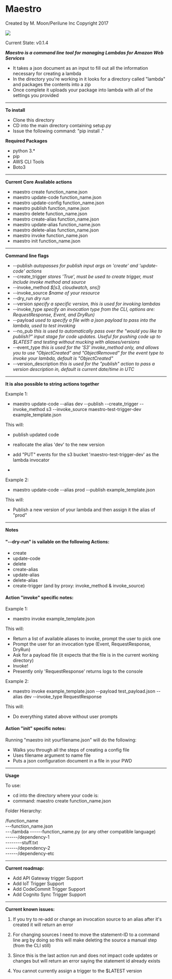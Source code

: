 # Maestro 

Created by M. Moon/Perilune Inc Copyright 2017  

![](http://pixel.nymag.com/imgs/daily/vulture/2015/gifs/epic-conductor-valery-gergiev.w529.h352.gif)  

Current State: v0.1.4

***Maestro is a command line tool for managing Lambdas for Amazon Web Services***  
- It takes a json document as an input to fill out all the information necessary for creating a lambda  
- In the directory you're working in it looks for a directory called "lambda" and packages the contents into a zip  
- Once complete it uploads your package into lambda with all of the settings you provided  

---

**To install**  
- Clone this directory  
- CD into the main directory containing setup.py  
- Issue the following command: "pip install ."  

**Required Packages**  
- python 3.*  
- pip  
- AWS CLI Tools  
- Boto3  

---

**Current Core Available actions**  
- maestro create function_name.json  
- maestro update-code function_name.json  
- maestro update-config function_name.json  
- maestro publish function_name.json  
- maestro delete function_name.json  
- maestro create-alias function_name.json  
- maestro update-alias function_name.json  
- maestro delete-alias function_name.json  
- maestro invoke function_name.json  
- maestro init function_name.json


---

**Command line flags**  
- --publish *autopasses for publish input args on 'create' and 'update-code' actions*  
- --create_trigger *stores 'True', must be used to create trigger, must include invoke method and source*  
- --invoke_method *$[s3, cloudwatch, sns])*  
- --invoke_source *$name of your resource*  
- --dry_run *dry run*  
- --version *specify a specific version, this is used for invoking lambdas*  
- --invoke_type *specify an invocation type from the CLI, options are: RequestResponse, Event, and DryRun)*  
- --payload *used to specify a file with a json payload to pass into the lambda, used to test invoking*  
- --no_pub *this is used to automatically pass over the "would you like to publish?" input stage for code updates. Useful for pushing code up to $LATEST and testing without mucking with aliases/versions*  
- --event_type *this is used for the 'S3' invoke_method only, and allows you to use "ObjectCreated" and "ObjectRemoved" for the event type to invoke your lambda, default is "ObjectCreated"*  
- --version_description *this is used for the "publish" action to pass a version description in, default is current date/time in UTC*  

---

**It is also possible to string actions together**  

Example 1:  
 - maestro update-code --alias dev --publish --create_trigger --invoke_method s3 --invoke_source maestro-test-trigger-dev example_template.json  

This will:  
- publish updated code  
- reallocate the alias 'dev' to the new version  
- add "PUT" events for the s3 bucket 'maestro-test-trigger-dev' as the lambda invocator  

-

Example 2:   
- maestro update-code --alias prod --publish example_template.json  

This will:   
- Publish a new version of your lambda and then assign it the alias of "prod"  

---
**Notes**  
  
#### "--dry-run" is vailable on the following Actions:
- create  
- update-code  
- delete  
- create-alias  
- update-alias  
- delete-alias  
- create-trigger (and by proxy: invoke_method & invoke_source)  


#### Action "invoke" specific notes: 

Example 1:  
- maestro invoke example_template.json  

This will:  
- Return a list of available aliases to invoke, prompt the user to pick one  
- Prompt the user for an invocation type (Event, RequestResponse, DryRun)  
- Ask for a payload file (it expects that the file is in the current working directory)  
- Invoke!  
- Presently only 'RequestResponse' returns logs to the console  

Example 2:  
- maestro invoke example_template.json --payload test_payload.json --alias dev --invoke_type RequestResponse  

This will:  
- Do everything stated above without user prompts

#### Action "init" specific notes:  

Running "maestro init yourfilename.json" will do the following:  
- Walks you through all the steps of creating a config file 
- Uses filename argument to name file  
- Puts a json configuration document in a file in your PWD  

----
**Usage**

To use:  
- cd into the directory where your code is:
- command: maestro create function_name.json

Folder Hierarchy:  

/function_name  
---function_name.json  
---/lambda
------function_name.py (or any other compatible language)  
------/dependency-1  
--------stuff.txt  
------/dependency-2  
------/dependency-etc  
  
---

**Current roadmap:**  
- Add API Gateway trigger Support  
- Add IoT Trigger Support  
- Add CodeCommit Trigger Support  
- Add Cognito Sync Trigger Support  

---

**Current known issues:**
1. If you try to re-add or change an invocation source to an alias after it's created it will return an error  


2. For changing sources I need to move the statement-ID to a command line arg by doing so this will make deleting the source a manual step (from the CLI still)  

3. Since this is the last action run and does not impact code updates or changes but will return an error saying the statement id already exists  

4.  You cannot currently assign a trigger to the $LATEST version  